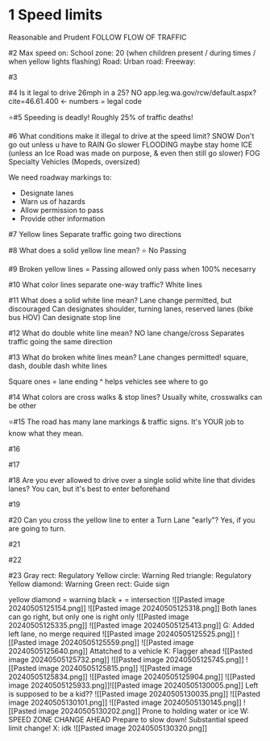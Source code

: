# 1 Speed limits

Reasonable and Prudent FOLLOW FLOW OF TRAFFIC

#2
Max speed on:
School zone: 20 (when children present / during times / when yellow lights flashing)
Road: 
Urban road: 
Freeway: 


#3 

#4 Is it legal  to drive 26mph in a 25?
NO
app.leg.wa.gov/rcw/default.aspx?cite=46.61.400 <- numbers = legal code

⭐#5 Speeding is deadly! Roughly 25% of traffic deaths!

#6 What conditions make it illegal to drive at the speed limit?
SNOW  Don't go out unless u have to
RAIN  Go slower   FLOODING maybe stay home
ICE (unless an Ice Road was made on purpose, & even then still go slower)
FOG 
Specialty Vehicles (Mopeds, oversized)


We need roadway markings to:
- Designate lanes
- Warn us of hazards
- Allow permission to pass
- Provide other information

#7 Yellow lines
Separate traffic going two directions

#8 What does a solid yellow line mean?
⭐ No Passing

#9 Broken yellow lines = Passing allowed
only pass when 100% necesarry

#10 What color lines separate one-way traffic?
White lines

#11 What does a solid white line mean?
Lane change permitted, but discouraged
Can designates shoulder, turning lanes, reserved lanes (bike bus HOV)
Can designate stop line

#12 What do double white line mean?
NO lane change/cross
Separates traffic going the same direction

#13 What do broken white lines mean?
Lane changes permitted!
square, dash, double dash white lines

Square ones = lane ending
^ helps vehicles see where to go

#14 What colors are cross walks & stop lines?
Usually white, crosswalks can be other

⭐#15 The road has many lane markings & traffic signs. It's YOUR job to know what they mean.

#16

#17

#18 Are you ever allowed to drive over a single solid white line that divides lanes?
You can, but it's best to enter beforehand

#19 

#20 Can you cross the yellow line to enter a Turn Lane "early"?
Yes, if you are going to turn.

#21

#22

#23
Gray rect: Regulatory
Yellow circle: Warning
Red triangle: Regulatory
Yellow diamond: Warning
Green rect: Guide sign

yellow diamond = warning   black + = intersection
![[Pasted image 20240505125154.png]]
![[Pasted image 20240505125318.png]]
Both lanes can go right, but only one is right only
![[Pasted image 20240505125335.png]]
![[Pasted image 20240505125413.png]]
G: Added left lane, no merge required
![[Pasted image 20240505125525.png]]
![[Pasted image 20240505125559.png]]
![[Pasted image 20240505125640.png]]
Attatched to a vehicle
K: Flagger ahead
![[Pasted image 20240505125732.png]]
![[Pasted image 20240505125745.png]]
![[Pasted image 20240505125815.png]]
![[Pasted image 20240505125834.png]]
![[Pasted image 20240505125904.png]]
![[Pasted image 20240505125933.png]]![[Pasted image 20240505130005.png]] Left is supposed to be a kid??
![[Pasted image 20240505130035.png]]
![[Pasted image 20240505130101.png]]
![[Pasted image 20240505130145.png]]
![[Pasted image 20240505130202.png]]
Prone to holding water or ice
W: SPEED ZONE CHANGE AHEAD
Prepare to slow down! Substantial speed limit change!
X: idk
![[Pasted image 20240505130320.png]]

